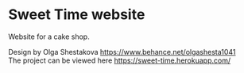 # Sweet Time website
Website for a cake shop.

Design by Olga Shestakova https://www.behance.net/olgashesta1041
<br>
The project can be viewed here https://sweet-time.herokuapp.com/
